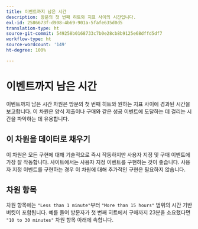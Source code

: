 ```yaml
---
title: 이벤트까지 남은 시간
description: 방문의 첫 번째 히트와 지표 사이의 시간입니다.
exl-id: 2586673f-d908-4b69-901a-5fafe635d0d5
translation-type: ht
source-git-commit: 549258b0168733c7b0e28cb8b9125e68dffd5df7
workflow-type: ht
source-wordcount: '149'
ht-degree: 100%

---
```


# 이벤트까지 남은 시간

이벤트까지 남은 시간 차원은 방문의 첫 번째 히트와 원하는 지표 사이에 경과된 시간을 보고합니다. 이 차원은 양식 제출이나 구매와 같은 성공 이벤트에 도달하는 데 걸리는 시간을 파악하는 데 유용합니다.

## 이 차원을 데이터로 채우기

이 차원은 모든 구현에 대해 기술적으로 즉시 작동하지만 사용자 지정 및 구매 이벤트에 가장 잘 작동합니다. 사이트에서는 사용자 지정 이벤트를 구현하는 것이 좋습니다. 사용자 지정 이벤트를 구현하는 경우 이 차원에 대해 추가적인 구현은 필요하지 않습니다.

## 차원 항목

차원 항목에는 `"Less than 1 minute"`부터 `"More than 15 hours"` 범위의 시간 기반 버킷이 포함됩니다. 예를 들어 방문자가 첫 번째 히트에서 구매까지 23분을 소요했다면 `"10 to 30 minutes"` 차원 항목 아래에 속합니다.
